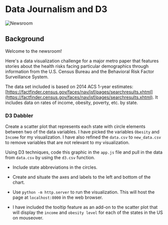# Data Journalism and D3

![Newsroom](https://media.giphy.com/media/v2xIous7mnEYg/giphy.gif)

## Background

Welcome to the newsroom! 

Here's a data visualization challenge for a major metro paper that features stories about the health risks facing particular demographics through information from the U.S. Census Bureau and the Behavioral Risk Factor Surveillance System.

The data set included is based on 2014 ACS 1-year estimates: [https://factfinder.census.gov/faces/nav/jsf/pages/searchresults.xhtml](https://factfinder.census.gov/faces/nav/jsf/pages/searchresults.xhtml). It includes data on rates of income, obesity, poverty, etc. by state.

### D3 Dabbler

Create a scatter plot that represents each state with circle elements between two of the data variables. I have picked the variables `Obesity` and `Income` for my visualization. I have also refined the `data.csv` to `new_data.csv` to remove variables that are not relevant to my visualization.

Using D3 techniques, code this graphic in the `app.js` file and pull in the data from `data.csv` by using the `d3.csv` function. 

* Include state abbreviations in the circles.

* Create and situate the axes and labels to the left and bottom of the chart.

* Use `python -m http.server` to run the visualization. This will host the page at `localhost:8000` in the web browser.

* I have included the tooltip feature as an add-on to the scatter plot that will display the `income` and `obesity level` for each of the states in the US on mouseover.